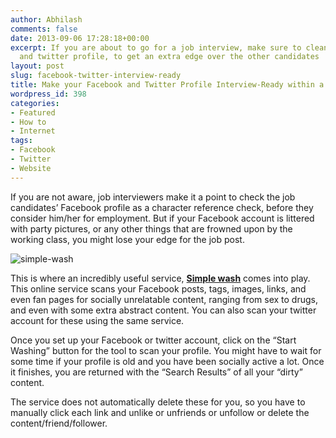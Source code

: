 ```yaml
---
author: Abhilash
comments: false
date: 2013-09-06 17:28:18+00:00
excerpt: If you are about to go for a job interview, make sure to clean up your Facebook
  and twitter profile, to get an extra edge over the other candidates
layout: post
slug: facebook-twitter-interview-ready
title: Make your Facebook and Twitter Profile Interview-Ready within a Few Minutes
wordpress_id: 398
categories:
- Featured
- How to
- Internet
tags:
- Facebook
- Twitter
- Website
---
```


If you are not aware, job interviewers make it a point to check the job candidates’ Facebook profile as a character reference check, before they consider him/her for employment. But if your Facebook account is littered with party pictures, or any other things that are frowned upon by the working class, you might lose your edge for the job post.

![simple-wash](http://img.techcovered.org/tc/simple-wash.png)

This is where an incredibly useful service, **[Simple wash](http://simplewa.sh/)** comes into play. This online service scans your Facebook posts, tags, images, links, and even fan pages for socially unrelatable content, ranging from sex to drugs, and even with some extra abstract content. You can also scan your twitter account for these using the same service.

Once you set up your Facebook or twitter account, click on the “Start Washing” button for the tool to scan your profile. You might have to wait for some time if your profile is old and you have been socially active a lot. Once it finishes, you are returned with the “Search Results” of all your “dirty” content.

The service does not automatically delete these for you, so you have to manually click each link and unlike or unfriends or unfollow or delete the content/friend/follower.
